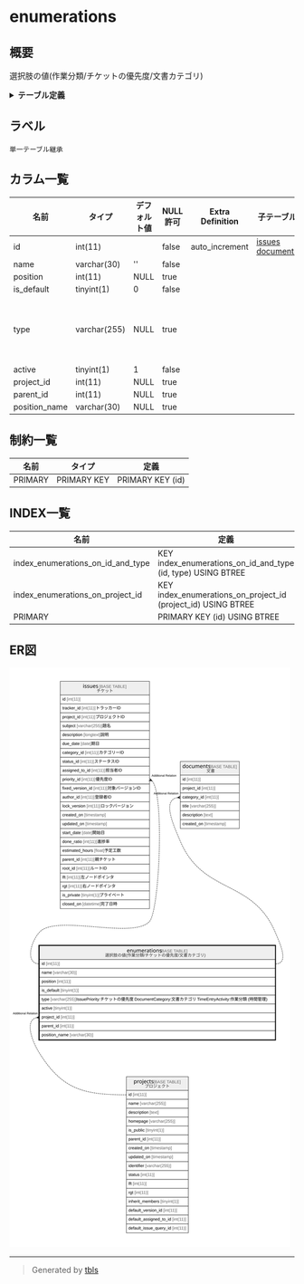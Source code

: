# enumerations

## 概要

選択肢の値(作業分類/チケットの優先度/文書カテゴリ)

<details>
<summary><strong>テーブル定義</strong></summary>

```sql
CREATE TABLE `enumerations` (
  `id` int(11) NOT NULL AUTO_INCREMENT,
  `name` varchar(30) NOT NULL DEFAULT '',
  `position` int(11) DEFAULT NULL,
  `is_default` tinyint(1) NOT NULL DEFAULT 0,
  `type` varchar(255) DEFAULT NULL,
  `active` tinyint(1) NOT NULL DEFAULT 1,
  `project_id` int(11) DEFAULT NULL,
  `parent_id` int(11) DEFAULT NULL,
  `position_name` varchar(30) DEFAULT NULL,
  PRIMARY KEY (`id`),
  KEY `index_enumerations_on_project_id` (`project_id`),
  KEY `index_enumerations_on_id_and_type` (`id`,`type`)
) ENGINE=InnoDB DEFAULT CHARSET=utf8mb4
```

</details>

## ラベル

`単一テーブル継承`

## カラム一覧

| 名前            | タイプ          | デフォルト値       | NULL許可   | Extra Definition | 子テーブル                                         | 親テーブル                   | コメント                                                                                                         |
| ------------- | ------------ | ------------ | -------- | ---------------- | --------------------------------------------- | ----------------------- | ------------------------------------------------------------------------------------------------------------ |
| id            | int(11)      |              | false    | auto_increment   | [issues](issues.md) [documents](documents.md) |                         |                                                                                                              |
| name          | varchar(30)  | ''           | false    |                  |                                               |                         |                                                                                                              |
| position      | int(11)      | NULL         | true     |                  |                                               |                         |                                                                                                              |
| is_default    | tinyint(1)   | 0            | false    |                  |                                               |                         |                                                                                                              |
| type          | varchar(255) | NULL         | true     |                  |                                               |                         | IssuePriority:チケットの優先度<br>DocumentCategory:文書カテゴリ<br>TimeEntryActivity:作業分類 (時間管理)<br>                       |
| active        | tinyint(1)   | 1            | false    |                  |                                               |                         |                                                                                                              |
| project_id    | int(11)      | NULL         | true     |                  |                                               | [projects](projects.md) |                                                                                                              |
| parent_id     | int(11)      | NULL         | true     |                  |                                               |                         |                                                                                                              |
| position_name | varchar(30)  | NULL         | true     |                  |                                               |                         |                                                                                                              |

## 制約一覧

| 名前      | タイプ         | 定義               |
| ------- | ----------- | ---------------- |
| PRIMARY | PRIMARY KEY | PRIMARY KEY (id) |

## INDEX一覧

| 名前                                | 定義                                                            |
| --------------------------------- | ------------------------------------------------------------- |
| index_enumerations_on_id_and_type | KEY index_enumerations_on_id_and_type (id, type) USING BTREE  |
| index_enumerations_on_project_id  | KEY index_enumerations_on_project_id (project_id) USING BTREE |
| PRIMARY                           | PRIMARY KEY (id) USING BTREE                                  |

## ER図

![er](enumerations.svg)

---

> Generated by [tbls](https://github.com/k1LoW/tbls)
